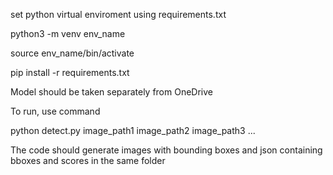 set python virtual enviroment using requirements.txt

python3 -m venv env_name

source env_name/bin/activate

pip install -r requirements.txt


Model should be taken separately from OneDrive

To run, use command

python detect.py image_path1 image_path2 image_path3 ...

The code should generate images with bounding boxes and json containing bboxes and scores in the same folder
